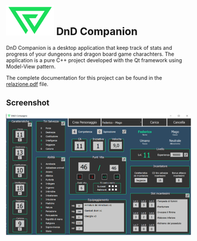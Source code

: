 # <img src="Resources/logonosfondons.png" width=130>   DnD Companion


DnD Companion is a desktop application that keep track of stats and progress of your dungeons and dragon board game charachters. 
The application is a pure C++ project developed with the Qt framework using Model-View pattern.

The complete documentation for this project can be found in the [relazione.pdf](relazione.pdf) file.

## Screenshot

<img src="dndScreenshot.png" width=600>
